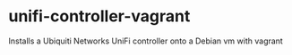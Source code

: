 # unifi-controller-vagrant
Installs a Ubiquiti Networks UniFi controller onto a Debian vm with vagrant 
